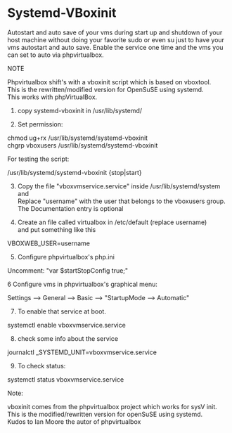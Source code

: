 Systemd-VBoxinit
================

Autostart and auto save of your vms during start up and shutdown of your host machine
without doing your favorite sudo or even su just to have your vms autostart and auto save.
Enable the service one time and the vms you can set to auto via phpvirtualbox.
                                          
  
NOTE                                                                                      
                                                                                            
Phpvirtualbox shift's with a vboxinit script which is based on vboxtool.                
This is the rewritten/modified version for  OpenSuSE using systemd.                     
This works with  phpVirtualBox.                                                         
                                                                                            

1. copy systemd-vboxinit  in /usr/lib/systemd/                                               
                                                                                            
2. Set permission:                                                                           
                                                                                            
  chmod ug+rx /usr/lib/systemd/systemd-vboxinit                                             
  chgrp vboxusers /usr/lib/systemd/systemd-vboxinit                                         
                                                                                            
For testing the script:                                                                   
                                                                                            
  /usr/lib/systemd/systemd-vboxinit {stop|start}                                           

                                                                                            
3. Copy the file  "vboxvmservice.service" inside /usr/lib/systemd/system and                  
Replace "username" with the user that belongs to the vboxusers group.                      
The Documentation entry is optional                                                        
                                                                                            
4. Create an file called virtualbox in /etc/default (replace username)                       
and put something like this                                                                
                                                                                            
  VBOXWEB_USER=username                                                                     
                                                                                            

5. Configure phpvirtualbox's php.ini                                                         
                                                                                            
  Uncomment: "var $startStopConfig  true;"                                                  
                                                                                            
6 Configure vms in phpvirtualbox's graphical menu:                                          
                                                                                            
  Settings --> General --> Basic --> "StartupMode --> Automatic"                            
                                                                                             
7. To enable that service at boot.                                                           
                                                                                            
  systemctl enable vboxvmservice.service                                                    
                
8. check some info about the service

  journalctl _SYSTEMD_UNIT=vboxvmservice.service                                            
                                                                                            
9. To check status:                                                                          
                                                                                            
  systemctl status vboxvmservice.service                                                   


Note:

vboxinit comes from the phpvirtualbox project which works for sysV init.         
This is the modified/rewritten version for openSuSE using systemd.               
Kudos to Ian Moore the autor of phpvirtualbox
